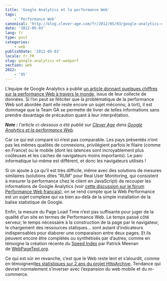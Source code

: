 ```yaml
---
title: 'Google Analytics et la performance Web'
tags:
    - 'Performance Web'
canonical: 'http://blog.clever-age.com/fr/2012/05/03/google-analytics-et-la-performance-web/'
date: '2012-05-03'
lang: fr
type: post
categories:
    - web
publishDate: '2012-05-03'
locale: fr_FR
slug: google-analytics-et-webperf
section: web
2012:
    - '05'
---
```


L’équipe de Google Analytics a publié [un article donnant quelques chiffres sur la performance Web à travers le monde](http://analytics.blogspot.fr/2012/04/global-site-speed-overview-how-fast-are.html), issus de leur collecte de données. Si l’on peut se féliciter que la problématique de la performance Web soit abordée (tant elle reste encore un sujet méconnu, à tort), il est dommage que la Team GA se permette de livrer de telles informations sans prendre davantage de précaution quant à leur interprétation.

<!--more-->

<em class="canonical">**Note&nbsp;:** l'article ci-dessous a été publié sur [Clever Age](http://www.clever-age.com/fr/) dans [Google Analytics et la performance Web](http://blog.clever-age.com/fr/2012/05/03/google-analytics-et-la-performance-web/).</em>

Car ce qui est comparé ici n’est pas comparable. Les pays présentés n’ont pas les mêmes qualités de connexions, privilégient parfois le filaire (comme en France) ou le mobile (dont les latences sont incroyablement plus coûteuses et les caches de navigateurs moins importants). Le parc informatique lui-même est différent, et donc les navigateurs utilisés !

Si on ajoute à ça qu’il est très difficile, même avec des solutions de mesures similaires (solutions dites "RUM" pour Real User Monitoring, qui consistent à mesurer la performance chez le client en JavaScript) de recouper les informations de Google Analytics (voir [cette discussion sur le forum Performance Web français](https://groups.google.com/forum/#!topic/performance-web/c19aSy0SFHI)), on se rend compte que la Web Performance est un sujet complexe qui va bien au-delà de la simple installation de la balise statistique de Google.

Enfin, la mesure du Page Load Time n’est pas suffisante pour juger de la qualité d’un site en termes de Performance Web. Le temps passé côté serveur, le temps nécessaire à la construction de la page par le navigateur, le chargement des ressources statiques… sont autant d’indicateurs indispensables pour élaborer une comparaison entre deux pages. Et ils peuvent encore être complétés ou synthétisés par d’autres, comme en témoigne la création récente du [Speed Index](https://sites.google.com/a/webpagetest.org/docs/using-webpagetest/metrics/speed-index) par Patrick Meenan de [WebPageTest.org](http://www.webpagetest.org/).

Ce qui est sûr en revanche, c’est que le Web reste lent et s’alourdit, comme en témoignent[les statistiques sur 2 ans du projet HttpArchive](http://httparchive.org/trends.php?s=Top1000&amp;minlabel=Nov+15+2010&amp;maxlabel=Nov+15+2011). Tendance qui devrait normalement s’inverser avec l’expansion du web mobile et du m-commerce.
